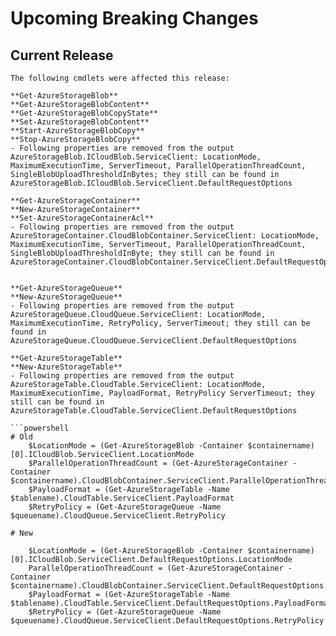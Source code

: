 <!--
    Please leave this section at the top of the breaking change documentation.

    New breaking changes should go under the section titled "Upcoming Breaking Changes", and should adhere to the following format:

    # Upcoming Breaking Changes

    ## Release X.0.0 - January 2017

    The following cmdlets were affected this release:

    **Cmdlet 1**
    - Description of what has changed

    ```powershell
    # Old
    # Sample of how the cmdlet was previously called

    # New
    # Sample of how the cmdlet should now be called
    ```

    Note: the above section follows the template found in the link below: 

    https://github.com/Azure/azure-powershell/blob/dev/documentation/breaking-changes/breaking-change-template.md
-->

# Upcoming Breaking Changes

## Current Release

	The following cmdlets were affected this release:

	**Get-AzureStorageBlob**
	**Get-AzureStorageBlobContent**
	**Get-AzureStorageBlobCopyState**
	**Set-AzureStorageBlobContent**
	**Start-AzureStorageBlobCopy**
	**Stop-AzureStorageBlobCopy**
	- Following properties are removed from the output AzureStorageBlob.ICloudBlob.ServiceClient: LocationMode, MaximumExecutionTime, ServerTimeout, ParallelOperationThreadCount, SingleBlobUploadThresholdInBytes; they still can be found in AzureStorageBlob.ICloudBlob.ServiceClient.DefaultRequestOptions
		
	**Get-AzureStorageContainer**
	**New-AzureStorageContainer**
	**Set-AzureStorageContainerAcl**
	- Following properties are removed from the output AzureStorageContainer.CloudBlobContainer.ServiceClient: LocationMode, MaximumExecutionTime, ServerTimeout, ParallelOperationThreadCount, SingleBlobUploadThresholdInByte; they still can be found in AzureStorageContainer.CloudBlobContainer.ServiceClient.DefaultRequestOptions
	
	
	**Get-AzureStorageQueue**
	**New-AzureStorageQueue**
	- Following properties are removed from the output AzureStorageQueue.CloudQueue.ServiceClient: LocationMode, MaximumExecutionTime, RetryPolicy, ServerTimeout; they still can be found in AzureStorageQueue.CloudQueue.ServiceClient.DefaultRequestOptions
	
	**Get-AzureStorageTable**
	**New-AzureStorageTable**
	- Following properties are removed from the output AzureStorageTable.CloudTable.ServiceClient: LocationMode, MaximumExecutionTime, PayloadFormat, RetryPolicy ServerTimeout; they still can be found in AzureStorageTable.CloudTable.ServiceClient.DefaultRequestOptions

	```powershell
	# Old
		$LocationMode = (Get-AzureStorageBlob -Container $containername)[0].ICloudBlob.ServiceClient.LocationMode		
		$ParallelOperationThreadCount = (Get-AzureStorageContainer -Container $containername).CloudBlobContainer.ServiceClient.ParallelOperationThreadCount
		$PayloadFormat = (Get-AzureStorageTable -Name $tablename).CloudTable.ServiceClient.PayloadFormat
		$RetryPolicy = (Get-AzureStorageQueue -Name $queuename).CloudQueue.ServiceClient.RetryPolicy

	# New
	
		$LocationMode = (Get-AzureStorageBlob -Container $containername)[0].ICloudBlob.ServiceClient.DefaultRequestOptions.LocationMode		
		ParallelOperationThreadCount = (Get-AzureStorageContainer -Container $containername).CloudBlobContainer.ServiceClient.DefaultRequestOptions.ParallelOperationThreadCount
		$PayloadFormat = (Get-AzureStorageTable -Name $tablename).CloudTable.ServiceClient.DefaultRequestOptions.PayloadFormat
		$RetryPolicy = (Get-AzureStorageQueue -Name $queuename).CloudQueue.ServiceClient.DefaultRequestOptions.RetryPolicy